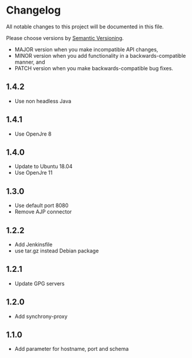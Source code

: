 # Changelog

All notable changes to this project will be documented in this file.

Please choose versions by [Semantic Versioning](http://semver.org/).

* MAJOR version when you make incompatible API changes,
* MINOR version when you add functionality in a backwards-compatible manner, and
* PATCH version when you make backwards-compatible bug fixes.

## 1.4.2

- Use non headless Java

## 1.4.1

- Use OpenJre 8

## 1.4.0

- Update to Ubuntu 18.04
- Use OpenJre 11

## 1.3.0

- Use default port 8080
- Remove AJP connector

## 1.2.2

- Add Jenkinsfile
- use tar.gz instead Debian package

## 1.2.1

- Update GPG servers

## 1.2.0

- Add synchrony-proxy

## 1.1.0

- Add parameter for hostname, port and schema
